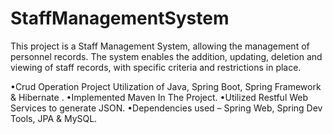 # StaffManagementSystem
This project is a Staff Management System, allowing the management of personnel records. The system enables the addition, updating, deletion and viewing of staff records, with specific criteria and restrictions in place.

•Crud Operation Project Utilization of Java, Spring Boot, Spring Framework & Hibernate .
•Implemented Maven In The Project.
•Utilized Restful Web Services to generate JSON.
•Dependencies used – Spring Web, Spring Dev Tools, JPA & MySQL.
